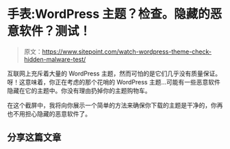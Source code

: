 # 手表:WordPress 主题？检查。隐藏的恶意软件？测试！

> 原文：<https://www.sitepoint.com/watch-wordpress-theme-check-hidden-malware-test/>

互联网上充斥着大量的 WordPress 主题，然而可怕的是它们几乎没有质量保证。呀！这意味着，你正在考虑的那个花哨的 WordPress 主题…可能有一些恶意软件隐藏在它的主题中。你没有理由扔掉你的主题购物车。

在这个截屏中，我将向你展示一个简单的方法来确保你下载的主题是干净的，你再也不用担心隐藏的恶意软件了。

## 分享这篇文章